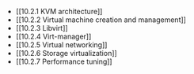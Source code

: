 

- [[10.2.1 KVM architecture]]
- [[10.2.2 Virtual machine creation and management]]
- [[10.2.3 Libvirt]]
- [[10.2.4 Virt-manager]]
- [[10.2.5 Virtual networking]]
- [[10.2.6 Storage virtualization]]
- [[10.2.7 Performance tuning]]